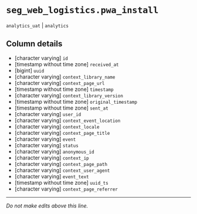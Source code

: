 # `seg_web_logistics.pwa_install`
`analytics_uat` | `analytics`

## Column details
* [character varying] `id`
* [timestamp without time zone] `received_at`
* [bigint]    `uuid`
* [character varying] `context_library_name`
* [character varying] `context_page_url`
* [timestamp without time zone] `timestamp`
* [character varying] `context_library_version`
* [timestamp without time zone] `original_timestamp`
* [timestamp without time zone] `sent_at`
* [character varying] `user_id`
* [character varying] `context_event_location`
* [character varying] `context_locale`
* [character varying] `context_page_title`
* [character varying] `event`
* [character varying] `status`
* [character varying] `anonymous_id`
* [character varying] `context_ip`
* [character varying] `context_page_path`
* [character varying] `context_user_agent`
* [character varying] `event_text`
* [timestamp without time zone] `uuid_ts`
* [character varying] `context_page_referrer`

-------------------------------------------------------------------------------
*Do not make edits above this line.*
